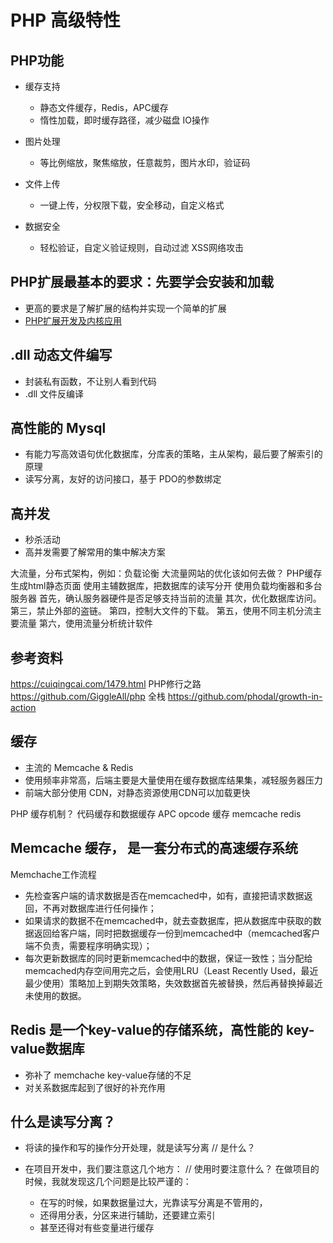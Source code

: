 # PHP 高级特性

## PHP功能
* 缓存支持
  * 静态文件缓存，Redis，APC缓存
  * 惰性加载，即时缓存路径，减少磁盘 IO操作

* 图片处理
  * 等比例缩放，聚焦缩放，任意裁剪，图片水印，验证码

* 文件上传
  * 一键上传，分权限下载，安全移动，自定义格式

* 数据安全
  * 轻松验证，自定义验证规则，自动过滤 XSS网络攻击


## PHP扩展最基本的要求：先要学会安装和加载
* 更高的要求是了解扩展的结构并实现一个简单的扩展
* [PHP扩展开发及内核应用](http://www.cunmou.com/phpbook/preface.md)


## .dll 动态文件编写
  * 封装私有函数，不让别人看到代码
  * .dll 文件反编译



## 高性能的 Mysql
* 有能力写高效语句优化数据库，分库表的策略，主从架构，最后要了解索引的原理
* 读写分离，友好的访问接口，基于 PDO的参数绑定



## 高并发
* 秒杀活动
* 高并发需要了解常用的集中解决方案

大流量，分布式架构，例如：负载论衡
大流量网站的优化该如何去做？
  PHP缓存
  生成html静态页面
  使用主辅数据库，把数据库的读写分开
  使用负载均衡器和多台服务器
  首先，确认服务器硬件是否足够支持当前的流量 
  其次，优化数据库访问。 
  第三，禁止外部的盗链。 
  第四，控制大文件的下载。 
  第五，使用不同主机分流主要流量 
  第六，使用流量分析统计软件
  
  

## 参考资料
https://cuiqingcai.com/1479.html
PHP修行之路 https://github.com/GiggleAll/php
全栈 https://github.com/phodal/growth-in-action
  

  



## 缓存
* 主流的 Memcache & Redis
* 使用频率非常高，后端主要是大量使用在缓存数据库结果集，减轻服务器压力
* 前端大部分使用 CDN，对静态资源使用CDN可以加载更快

PHP 缓存机制？
  代码缓存和数据缓存
  APC opcode 缓存
  memcache
  redis
          

## Memcache 缓存， 是一套分布式的高速缓存系统
  Memchache工作流程
  * 先检查客户端的请求数据是否在memcached中，如有，直接把请求数据返回，不再对数据库进行任何操作；
  * 如果请求的数据不在memcached中，就去查数据库，把从数据库中获取的数据返回给客户端，同时把数据缓存一份到memcached中（memcached客户端不负责，需要程序明确实现）；
  * 每次更新数据库的同时更新memcached中的数据，保证一致性；当分配给memcached内存空间用完之后，会使用LRU（Least Recently Used，最近最少使用）策略加上到期失效策略，失效数据首先被替换，然后再替换掉最近未使用的数据。


## Redis 是一个key-value的存储系统，高性能的 key-value数据库
  * 弥补了 memchache key-value存储的不足
  * 对关系数据库起到了很好的补充作用
  
  

## 什么是读写分离？
* 将读的操作和写的操作分开处理，就是读写分离 // 是什么？

* 在项目开发中，我们要注意这几个地方： // 使用时要注意什么？
  在做项目的时候，我就发现这几个问题是比较严谨的：
  * 在写的时候，如果数据量过大，光靠读写分离是不管用的，
  * 还得用分表，分区来进行辅助，还要建立索引
  * 甚至还得对有些变量进行缓存
